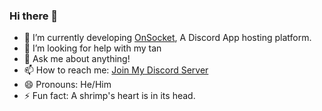 ### Hi there 👋



- 🔭 I’m currently developing [OnSocket](https://github.com/OnSocket), A Discord App hosting platform. 
- 🤔 I’m looking for help with my tan 
- 💬 Ask me about anything!
- 📫 How to reach me: [Join My Discord Server](https://dsc.gg/goodsie)
- 😄 Pronouns: He/Him
- ⚡ Fun fact: A shrimp's heart is in its head.
